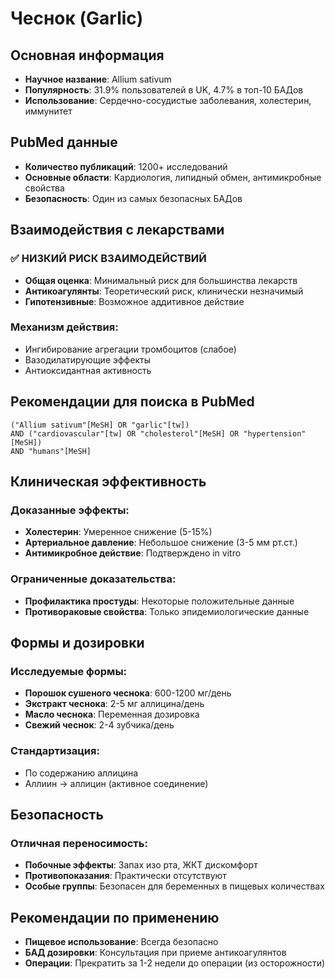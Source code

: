 # Чеснок (Garlic)

## Основная информация
- **Научное название**: Allium sativum
- **Популярность**: 31.9% пользователей в UK, 4.7% в топ-10 БАДов
- **Использование**: Сердечно-сосудистые заболевания, холестерин, иммунитет

## PubMed данные
- **Количество публикаций**: 1200+ исследований
- **Основные области**: Кардиология, липидный обмен, антимикробные свойства
- **Безопасность**: Один из самых безопасных БАДов

## Взаимодействия с лекарствами
### ✅ НИЗКИЙ РИСК ВЗАИМОДЕЙСТВИЙ
- **Общая оценка**: Минимальный риск для большинства лекарств
- **Антикоагулянты**: Теоретический риск, клинически незначимый
- **Гипотензивные**: Возможное аддитивное действие

### Механизм действия:
- Ингибирование агрегации тромбоцитов (слабое)
- Вазодилатирующие эффекты
- Антиоксидантная активность

## Рекомендации для поиска в PubMed
```
("Allium sativum"[MeSH] OR "garlic"[tw])
AND ("cardiovascular"[tw] OR "cholesterol"[MeSH] OR "hypertension"[MeSH])
AND "humans"[MeSH]
```

## Клиническая эффективность
### Доказанные эффекты:
- **Холестерин**: Умеренное снижение (5-15%)
- **Артериальное давление**: Небольшое снижение (3-5 мм рт.ст.)
- **Антимикробное действие**: Подтверждено in vitro

### Ограниченные доказательства:
- **Профилактика простуды**: Некоторые положительные данные
- **Противораковые свойства**: Только эпидемиологические данные

## Формы и дозировки
### Исследуемые формы:
- **Порошок сушеного чеснока**: 600-1200 мг/день
- **Экстракт чеснока**: 2-5 мг аллицина/день
- **Масло чеснока**: Переменная дозировка
- **Свежий чеснок**: 2-4 зубчика/день

### Стандартизация:
- По содержанию аллицина
- Аллиин → аллицин (активное соединение)

## Безопасность
### Отличная переносимость:
- **Побочные эффекты**: Запах изо рта, ЖКТ дискомфорт
- **Противопоказания**: Практически отсутствуют
- **Особые группы**: Безопасен для беременных в пищевых количествах

## Рекомендации по применению
- **Пищевое использование**: Всегда безопасно
- **БАД дозировки**: Консультация при приеме антикоагулянтов
- **Операции**: Прекратить за 1-2 недели до операции (из осторожности)